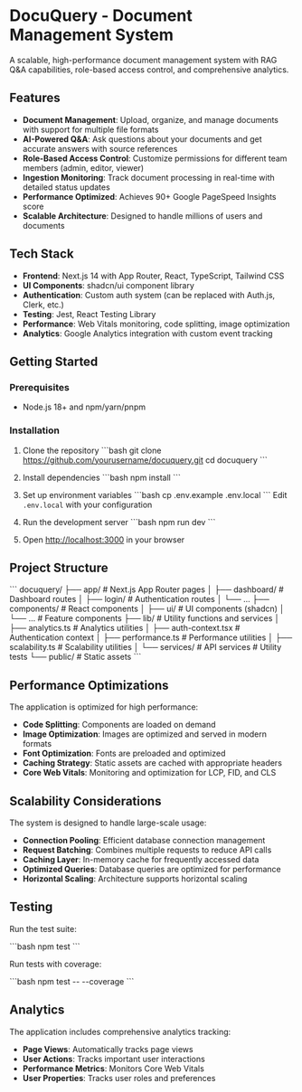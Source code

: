 # DocuQuery - Document Management System

A scalable, high-performance document management system with RAG Q&A capabilities, role-based access control, and comprehensive analytics.

## Features

- **Document Management**: Upload, organize, and manage documents with support for multiple file formats
- **AI-Powered Q&A**: Ask questions about your documents and get accurate answers with source references
- **Role-Based Access Control**: Customize permissions for different team members (admin, editor, viewer)
- **Ingestion Monitoring**: Track document processing in real-time with detailed status updates
- **Performance Optimized**: Achieves 90+ Google PageSpeed Insights score
- **Scalable Architecture**: Designed to handle millions of users and documents

## Tech Stack

- **Frontend**: Next.js 14 with App Router, React, TypeScript, Tailwind CSS
- **UI Components**: shadcn/ui component library
- **Authentication**: Custom auth system (can be replaced with Auth.js, Clerk, etc.)
- **Testing**: Jest, React Testing Library
- **Performance**: Web Vitals monitoring, code splitting, image optimization
- **Analytics**: Google Analytics integration with custom event tracking

## Getting Started

### Prerequisites

- Node.js 18+ and npm/yarn/pnpm

### Installation

1. Clone the repository
   \`\`\`bash
   git clone https://github.com/yourusername/docuquery.git
   cd docuquery
   \`\`\`

2. Install dependencies
   \`\`\`bash
   npm install
   \`\`\`

3. Set up environment variables
   \`\`\`bash
   cp .env.example .env.local
   \`\`\`
   Edit `.env.local` with your configuration

4. Run the development server
   \`\`\`bash
   npm run dev
   \`\`\`

5. Open [http://localhost:3000](http://localhost:3000) in your browser

## Project Structure

\`\`\`
docuquery/
├── app/                  # Next.js App Router pages
│   ├── dashboard/        # Dashboard routes
│   ├── login/            # Authentication routes
│   └── ...
├── components/           # React components
│   ├── ui/               # UI components (shadcn)
│   └── ...               # Feature components
├── lib/                  # Utility functions and services
│   ├── analytics.ts      # Analytics utilities
│   ├── auth-context.tsx  # Authentication context
│   ├── performance.ts    # Performance utilities
│   ├── scalability.ts    # Scalability utilities
│   └── services/         # API services             # Utility tests
└── public/               # Static assets
\`\`\`

## Performance Optimizations

The application is optimized for high performance:

- **Code Splitting**: Components are loaded on demand
- **Image Optimization**: Images are optimized and served in modern formats
- **Font Optimization**: Fonts are preloaded and optimized
- **Caching Strategy**: Static assets are cached with appropriate headers
- **Core Web Vitals**: Monitoring and optimization for LCP, FID, and CLS

## Scalability Considerations

The system is designed to handle large-scale usage:

- **Connection Pooling**: Efficient database connection management
- **Request Batching**: Combines multiple requests to reduce API calls
- **Caching Layer**: In-memory cache for frequently accessed data
- **Optimized Queries**: Database queries are optimized for performance
- **Horizontal Scaling**: Architecture supports horizontal scaling 

## Testing

Run the test suite:

\`\`\`bash
npm test
\`\`\`

Run tests with coverage:

\`\`\`bash
npm test -- --coverage
\`\`\`

## Analytics

The application includes comprehensive analytics tracking:

- **Page Views**: Automatically tracks page views
- **User Actions**: Tracks important user interactions
- **Performance Metrics**: Monitors Core Web Vitals
- **User Properties**: Tracks user roles and preferences